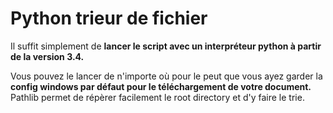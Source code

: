 # Python trieur de fichier

Il suffit simplement de **lancer le script avec un interpréteur python à partir de la version 3.4.**

Vous pouvez le lancer de n'importe où pour le peut que vous ayez garder la **config windows par défaut pour le téléchargement de votre document.**
Pathlib permet de répèrer facilement le root directory et d'y faire le trie.
